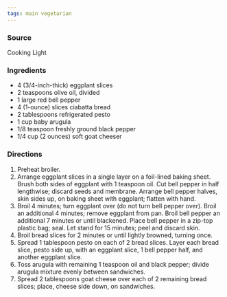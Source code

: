 ```yaml
---
tags: main vegetarian
---
```

### Source
Cooking Light

### Ingredients
* 4 (3/4-inch-thick) eggplant slices
* 2 teaspoons olive oil, divided
* 1 large red bell pepper
* 4 (1-ounce) slices ciabatta bread
* 2 tablespoons refrigerated pesto
* 1 cup baby arugula
* 1/8 teaspoon freshly ground black pepper
* 1/4 cup (2 ounces) soft goat cheeser

### Directions
1. Preheat broiler.
2. Arrange eggplant slices in a single layer on a foil-lined baking sheet. Brush both sides of eggplant with 1 teaspoon oil. Cut bell pepper in half lengthwise; discard seeds and membrane. Arrange bell pepper halves, skin sides up, on baking sheet with eggplant; flatten with hand.
3. Broil 4 minutes; turn eggplant over (do not turn bell pepper over). Broil an additional 4 minutes; remove eggplant from pan. Broil bell pepper an additional 7 minutes or until blackened. Place bell pepper in a zip-top plastic bag; seal. Let stand for 15 minutes; peel and discard skin.
3. Broil bread slices for 2 minutes or until lightly browned, turning once.
4. Spread 1 tablespoon pesto on each of 2 bread slices. Layer each bread slice, pesto side up, with an eggplant slice, 1 bell pepper half, and another eggplant slice.
5. Toss arugula with remaining 1 teaspoon oil and black pepper; divide arugula mixture evenly between sandwiches.
6. Spread 2 tablespoons goat cheese over each of 2 remaining bread slices; place, cheese side down, on sandwiches.
